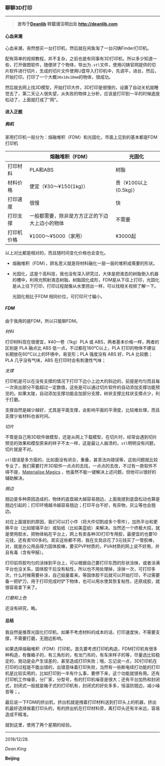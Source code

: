 ### 聊聊3D打印

****

> **发布于[Deanlib](http://deanlib.com)  转载请注明出处 http://deanlib.com**
#### 心血来潮

心血来潮，突然想买一台打印机，然后就在闲鱼淘了一台闪铸Finder打印机。

配有简单的视频教程，并不复杂，之前也是有同事有3D打印机，所以多少知道一些，打开做图软件，随便拼了个物体，导出为`.stl`文件，使用闪铸官网提供的切片软件进行切片，生成的切片文件使用U盘导入打印机中，先调平，进丝，然后，开始打印。打印了一个大概`30x10x10mm`的物体，很成功。

然后就去网上找3D模型，开始打印大件，3D打印是很慢的，设置了自动关机就睡觉去了，第二天让人很失望，从失败的物体上分析，应该是打印到一半的时候底座松动了，上面就打成了“网”。

#### 进入正题

##### 购机

家用打印机一般分为：熔融堆积（FDM）和光固化，市面上见到的基本都是FDM打印机

|            | 熔融堆积（FDM）                                | 光固化                |
| ---------- | ---------------------------------------------- | --------------------- |
| 打印材料   | PLA和ABS                                       | 树脂                  |
| 材料价格   | 便宜（¥30～¥150(1kg)）                         | 贵（¥100以上(0.5kg)） |
| 打印速度   | 很慢                                           | 快                    |
| 打印支撑   | 一般都需要，除非是方方正正的下边大上边小的物体 | 不需要                |
| 打印机价格 | ¥1000～¥5000（家用）                           | ¥3000起               |

以上对比都是相对的，而且随时间变化价格也会变化。

- 熔融堆积（FDM），顾名思义就是将材料融化一层一层的堆积成需要的形状。

- 光固化，这是个高科技，我也没有深入研究过，大体是把液态的树脂倒入机器的槽中，利用光照射液态树脂，树脂固化成形，FDM是从下往上打印，光固化是从上往下打印，打印过程就像从水里捞出一样，可以找相关视频了解一下。

  光固化相比于FDM 相同价位，可打印尺寸偏小。

##### FDM

由于我用的是FDM，所以只能聊FDM。

*材料*

打印材料现在很便宜，¥40一卷（1kg）PLA 或 ABS，两者基本价格一样，两者的区别是 PLA 融点比 ABS 低一点，不过都在180℃以上，PLA 打印的物体不建议长期放在60℃以上的环境中，易变形；PLA 强度没有 ABS 好，PLA 比较脆；PLA 几乎没有气味，ABS 在打印时会有刺激性气味；

*支撑*

打印机是可以在没有支撑的情况下打印下边小上边大的斜边的，前提是均匀而且每一次突出部分不能超过一定数值，这些是可以通过切片软件的自动添加支撑功能预览的。如果太陡，自动添加支撑功能会加部分支撑，树状支撑比柱状支撑点少，利于打磨。

支撑自然是越少越好，尤其是平面支撑，会影响平面的平滑度，比较难处理，而且支撑少省材料也省时间。

*切片*

不管是自己用3D软件做模型，还是从网上下载模型，在切片时，经常会遇到切片预览的效果和模型原来的样子不太一样，这是最让人崩溃的，`stl`明明没有问题，切片就是不对。

`stl`错误是多方面的，比如面没有闭合，重叠，甚至法向错误等，这些问题就比较专业了，我们需要打开3D软件一点点的去找，一点点的去改，不过有一款软件不得不提，[Materialise Magics](https://www.materialise.com/zh-hans/software/magics) ，他虽然不能一键解决上述问题，但他可以很好的辅助解决。

*翘边*

翘边是多种原因造成的，物体的底盘越大越容易翘边，上面我提到底盘松动也算是翘边引起的；打印环境越冷越容易翘边；打印平台不好，有异物，灰尘等也会翘边。

对应上面提到的原因，我们可以打小件（将大件切割成多个零件），加热平台和更换平台（比如玻璃平台）或贴纸（比如美蓝纸）来解决。当然还一个终极大招，就是使用胶水，把物体粘在平台上，网上有卖各种3D打印专用胶，最便宜的也要10元钱，还有卖100多的。其实这些都不用，我在文具店花了3元钱买了一管胶棒，对，就是办公用品得力固体胶棒，要买PVP材质的，PVA材质的网上说不好用，并且有毒（含有甲醛）。

打印前将胶均匀的涂抹到平台上，可以根据自己要打印东西的形状涂抹，或者涂满平台也没关系，固体胶干后没有粘性，所以也不用处理掉，涂抹一次，可打印多次，什么时候需要补涂，自己掂量着来。等固体胶干后就可以开始打印，不过需要备一把铲刀，用于打印完成时铲下物体，也可以用水使其恢复粘性，还原成胶，就很容易拿下来了。

*打磨和上色*

还没有研究，略。

#### 总结

我自然是推荐光固化打印机，如果不考虑材料的成本的话，打印速度快，不需要支撑，不需要打磨，无翘边影响。

如果选择熔融堆积（FDM）打印机，首先要考虑打印机构造，FDM打印机有很多种构造，有像箱子的，有三角形的，有龙门吊的，有车床样子的等，尽量选比较稳定的，晃动是会产生误差的，甚至造成打印失败；哦，忘记说一点，3D打印机在打印的过程是不能出错的，出错意味着打印失败，当然有一些断电续打功能的打印机是比较实用的，比如打印到一半有什么事，要停下来，这个功能就很有用。还有打印机工作噪音，分厂家，分型号，有的打印机噪音是很大；还有平台加热和封闭式，封闭式一般就是箱子式的打印机有，封闭式的好处多多，恒温防翘边，减小噪音等；。

最后说一下FDM的挤出机，挤出机就是拽着打印材料送到打印头上的机器，挤出机最好选择挨着打印头的，有的挤出机在打印材料旁，离打印头还有半米远，容易造成不精准。

就到这里，使用了两个星期的经验。

----

2018/12/28.

*Dean.King*

**Beijing**